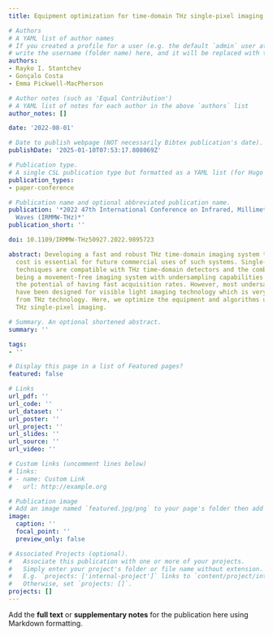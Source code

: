 ```yaml
---
title: Equipment optimization for time-domain THz single-pixel imaging

# Authors
# A YAML list of author names
# If you created a profile for a user (e.g. the default `admin` user at `content/authors/admin/`), 
# write the username (folder name) here, and it will be replaced with their full name and linked to their profile.
authors:
- Rayko I. Stantchev
- Gonçalo Costa
- Emma Pickwell-MacPherson

# Author notes (such as 'Equal Contribution')
# A YAML list of notes for each author in the above `authors` list
author_notes: []

date: '2022-08-01'

# Date to publish webpage (NOT necessarily Bibtex publication's date).
publishDate: '2025-01-10T07:53:17.808069Z'

# Publication type.
# A single CSL publication type but formatted as a YAML list (for Hugo requirements).
publication_types:
- paper-conference

# Publication name and optional abbreviated publication name.
publication: '*2022 47th International Conference on Infrared, Millimeter and Terahertz
  Waves (IRMMW-THz)*'
publication_short: ''

doi: 10.1109/IRMMW-THz50927.2022.9895723

abstract: Developing a fast and robust THz time-domain imaging system that is low
  cost is essential for future commercial uses of such systems. Single-pixel imaging
  techniques are compatible with THz time-domain detectors and the combination of
  being a movement-free imaging system with undersampling capabilities gives them
  the potential of having fast acquisition rates. However, most undersampling algorithms
  have been designed for visible light imaging technology which is very different
  from THz technology. Here, we optimize the equipment and algorithms used for time-domain
  THz single-pixel imaging.

# Summary. An optional shortened abstract.
summary: ''

tags:
- ''

# Display this page in a list of Featured pages?
featured: false

# Links
url_pdf: ''
url_code: ''
url_dataset: ''
url_poster: ''
url_project: ''
url_slides: ''
url_source: ''
url_video: ''

# Custom links (uncomment lines below)
# links:
# - name: Custom Link
#   url: http://example.org

# Publication image
# Add an image named `featured.jpg/png` to your page's folder then add a caption below.
image:
  caption: ''
  focal_point: ''
  preview_only: false

# Associated Projects (optional).
#   Associate this publication with one or more of your projects.
#   Simply enter your project's folder or file name without extension.
#   E.g. `projects: ['internal-project']` links to `content/project/internal-project/index.md`.
#   Otherwise, set `projects: []`.
projects: []
---
```


Add the **full text** or **supplementary notes** for the publication here using Markdown formatting.
